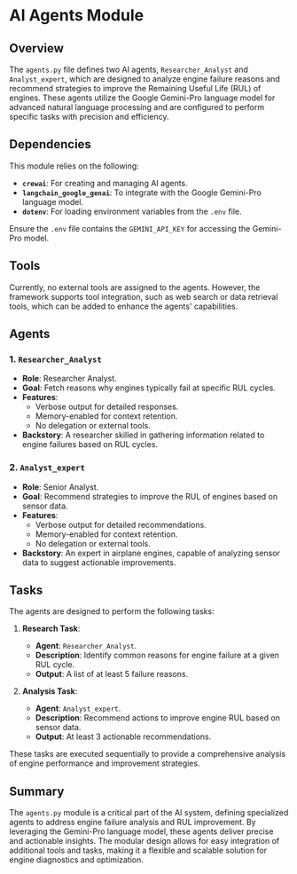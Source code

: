# AI Agents Module

## Overview
The `agents.py` file defines two AI agents, `Researcher_Analyst` and `Analyst_expert`, which are designed to analyze engine failure reasons and recommend strategies to improve the Remaining Useful Life (RUL) of engines. These agents utilize the Google Gemini-Pro language model for advanced natural language processing and are configured to perform specific tasks with precision and efficiency.

## Dependencies
This module relies on the following:
- **`crewai`**: For creating and managing AI agents.
- **`langchain_google_genai`**: To integrate with the Google Gemini-Pro language model.
- **`dotenv`**: For loading environment variables from the `.env` file.

Ensure the `.env` file contains the `GEMINI_API_KEY` for accessing the Gemini-Pro model.

## Tools
Currently, no external tools are assigned to the agents. However, the framework supports tool integration, such as web search or data retrieval tools, which can be added to enhance the agents' capabilities.

## Agents
### 1. `Researcher_Analyst`
- **Role**: Researcher Analyst.
- **Goal**: Fetch reasons why engines typically fail at specific RUL cycles.
- **Features**:
  - Verbose output for detailed responses.
  - Memory-enabled for context retention.
  - No delegation or external tools.
- **Backstory**: A researcher skilled in gathering information related to engine failures based on RUL cycles.

### 2. `Analyst_expert`
- **Role**: Senior Analyst.
- **Goal**: Recommend strategies to improve the RUL of engines based on sensor data.
- **Features**:
  - Verbose output for detailed recommendations.
  - Memory-enabled for context retention.
  - No delegation or external tools.
- **Backstory**: An expert in airplane engines, capable of analyzing sensor data to suggest actionable improvements.

## Tasks
The agents are designed to perform the following tasks:
1. **Research Task**:
   - **Agent**: `Researcher_Analyst`.
   - **Description**: Identify common reasons for engine failure at a given RUL cycle.
   - **Output**: A list of at least 5 failure reasons.

2. **Analysis Task**:
   - **Agent**: `Analyst_expert`.
   - **Description**: Recommend actions to improve engine RUL based on sensor data.
   - **Output**: At least 3 actionable recommendations.

These tasks are executed sequentially to provide a comprehensive analysis of engine performance and improvement strategies.

## Summary
The `agents.py` module is a critical part of the AI system, defining specialized agents to address engine failure analysis and RUL improvement. By leveraging the Gemini-Pro language model, these agents deliver precise and actionable insights. The modular design allows for easy integration of additional tools and tasks, making it a flexible and scalable solution for engine diagnostics and optimization.
